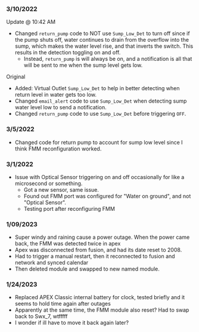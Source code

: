### 3/10/2022
Update @ 10:42 AM
- Changed `return_pump` code to NOT use `Sump_Low_Det` to turn off since if the pump shuts off, water continues to
drain from the overflow into the sump, which makes the water level rise, and that inverts the switch. This results
in the detection toggling on and off.
   - Instead, `return_pump` is will always be on, and a notification is all that will be sent to me when the sump level gets low.

Original
- Added: Virtual Outlet `Sump_Low_Det` to help in better detecting when return level in water gets too low.
- Changed `email_alert` code to use `Sump_Low_Det` when detecting sump water level low to send a notification.
- Changed `return_pump` code to use `Sump_Low_Det` before triggering `OFF`.

### 3/5/2022
- Changed code for return pump to account for sump low level since I think FMM reconfiguration worked.

### 3/1/2022
- Issue with Optical Sensor triggering on and off occasionally for like a microsecond or something.
   - Got a new sensor, same issue.
   - Found out FMM port was configured for "Water on ground", and not "Optical Sensor".
   - Testing port after reconfiguring FMM

### 1/09/2023
- Super windy and raining cause a power outage. When the power came back, the FMM was detected twice in apex
- Apex was disconnected from fusion, and had its date reset to 2008.
- Had to trigger a manual restart, then it reconnected to fusion and network and synced calendar
- Then deleted module and swapped to new named module.

### 1/24/2023
- Replaced APEX Classic internal battery for clock, tested briefly and it seems to hold time again after outages
- Apparently at the same time, the FMM module also reset? Had to swap back to Swx_7, wtfffff
- I wonder if ill have to move it back again later?